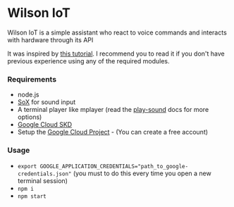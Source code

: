 # Wilson IoT

Wilson IoT is a simple assistant who react to voice commands and interacts with hardware through its API

It was inspired by [this tutorial](https://medium.com/kmakes/how-i-made-an-app-to-recognize-speech-c65c4be666fa). I recommend you to read it if you don't have previous experience using any of the required modules.

### Requirements

- node.js
- [SoX](http://sox.sourceforge.net/) for sound input
- A terminal player like mplayer (read the [play-sound](https://www.npmjs.com/package/play-sound) docs for more options)
- [Google Cloud SKD](https://cloud.google.com/sdk/docs)
- Setup the [Google Cloud Project](https://cloud.google.com/speech-to-text/docs/quickstart-client-libraries#client-libraries-install-nodejs) - (You can create a free account)

### Usage
  - `export GOOGLE_APPLICATION_CREDENTIALS="path_to_google-credentials.json"` (you must to do this every time you open a new terminal session)
  - `npm i`
  - `npm start`
